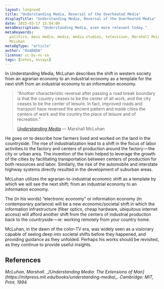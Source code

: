 ```yaml
---
layout: longread
title: "Understanding Media, Reversal of the Overheated Media"
displayTitle: "Understanding Media, Reversal of the Overheated Media"
date: 2015-03-17 15:54:00
metaDescription: "Understanding Media, even more relevant today."
metaKeywords:
  politics, mass media, media, media studies, television, Marshall McLuhan,
  McLuhan
metaOgType: "article"
author: "0xADADA"
license: cc-by-nc-sa
tags: [notes, essays]
---
```


In Understanding Media, McLuhan describes the shift in western society from an 
agrarian economy to an industrial economy as a template for the next shift from 
an industrial economy to an information economy.

> “Another characteristic reversal after passing a road break boundary is that
> the country ceases to be the center of all work, and the city ceases to be the
> center of leisure. In fact, improved roads and transport have reversed the
> ancient pattern and made cities the centers of work and the country the place
> of leisure and of recreation.”
> <figcaption>
>   <cite>
>     <a href="https://books.google.com/books?id=UUMoGmujREwC&pg=PA173&lpg=PA173&dq=%22Another+characteristic+reversal%22&source=bl&ots=2E5XNz0d_S&sig=s669uSFDmRDh9TE3ZdZr-WtuAR0&hl=en&sa=X&ved=0ahUKEwiPgdnridfRAhVi54MKHZ3BBn4Q6AEIEzAA#v=onepage&q=%22Another%20characteristic%20reversal%22&f=false)">Understanding
>Media</a>
>   </cite>
>   &mdash;
>   Marshall McLuhan
> </figcaption>

He goes on to describe how farmers lived and worked on the land in the
countryside. The rise of industrialization lead to a shift in the focus of labor
activities to the factory and centers of production around the factory — the
city or urban area. The invention of the train helped to leverage the growth of
the cities by facilitating transportation between centers of production for both
resources and labor. Similarly, the rise of the automobile and interstate
highway systems directly resulted in the development of suburban areas.

McLuhan utilizes the agrarian-to-industrial economic shift as a template by
which we will see the next shift; from an industrial economy to an information
economy.

The (in his words) “electronic economy” or information economy (in contemporary
parlance) will be a new economic/societal shift in which the information
infrastructure (fiber optics, cheap hardware, ubiquitous internet access) will
afford another shift from the centers of industrial production back to the
countryside — ie: working remotely from your country home.

McLuhan, in the dawn of the color-TV era, was widely seen as a visionary capable
of seeing deep into societal shifts before they happened, and providing guidance
as they unfolded. Perhaps his works should be revisited, as they continue to
provide useful insights.

## References

<cite class="hanging-indent" id="cite:1">
McLuhan, Marshall.
_[Understanding Media: The Extensions of Man](https://mitpress.mit.edu/books/understanding-media)_.
Cambridge: MIT,
Print.
1994.
